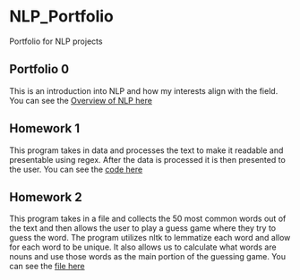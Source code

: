 # NLP_Portfolio
Portfolio for NLP projects

## Portfolio 0

This is an introduction into NLP and how my interests align with the field. You can see the [Overview of NLP here](Overview_of_NLP.pdf)

## Homework 1

This program takes in data and processes the text to make it readable and presentable using regex. After the data is processed it is then presented to the user. You can see the [code here](Homework1/Homework1_Dxt180017.py)

## Homework 2

This program takes in a file and collects the 50 most common words out of the text and then allows the user to play a guess game where they try to guess the word. The program utilizes nltk to lemmatize each word and allow for each word to be unique. It also allows us to calculate what words are nouns and use those words as the main portion of the guessing game. You can see the [file here](Homework2)
